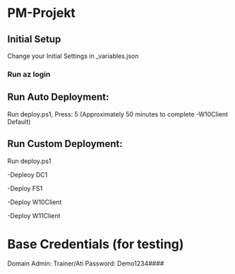 # PM-Projekt

## Initial Setup

Change your Initial Settings in _variables.json


### Run az login

## Run Auto Deployment:

Run deploy.ps1, Press: 5 (Approximately 50 minutes to complete -W10Client Default)

## Run Custom Deployment:

Run deploy.ps1

-Depleoy DC1

-Deploy FS1

-Deploy W10Client

-Deploy W11Client


# Base Credentials (for testing)

Domain Admin:
Trainer/Ati
Password: Demo1234####